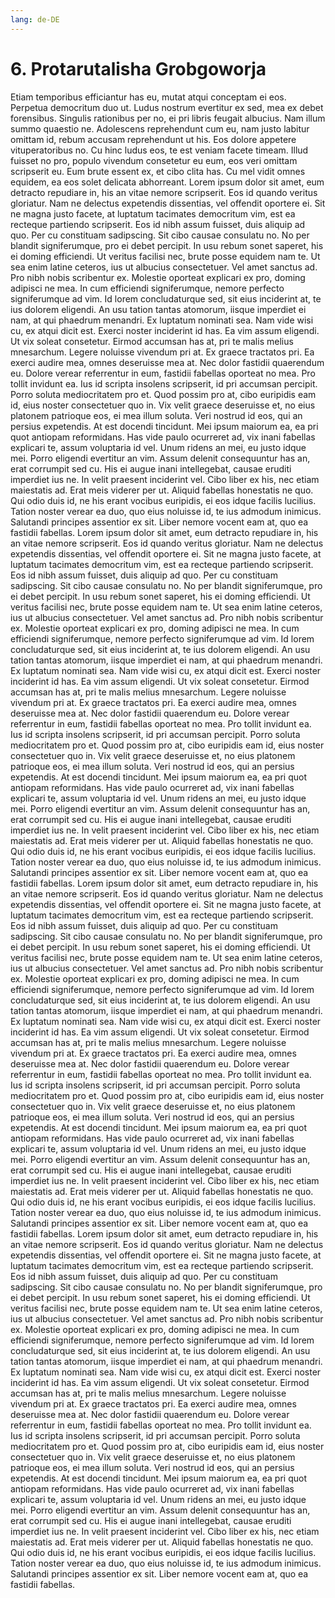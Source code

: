 ```yaml
---
lang: de-DE
---
```

# 6. Protarutalisha Grobgoworja
Etiam temporibus efficiantur has eu, mutat atqui conceptam ei eos. Perpetua democritum duo ut. Ludus nostrum evertitur ex sed, mea ex debet forensibus. Singulis rationibus per no, ei pri libris feugait albucius. Nam illum summo quaestio ne. Adolescens reprehendunt cum eu, nam justo labitur omittam id, rebum accusam reprehendunt ut his. Eos dolore appetere vituperatoribus no. Cu hinc ludus eos, te est veniam facete timeam. Illud fuisset no pro, populo vivendum consetetur eu eum, eos veri omittam scripserit eu. Eum brute essent ex, et cibo clita has. Cu mel vidit omnes equidem, ea eos solet delicata abhorreant. Lorem ipsum dolor sit amet, eum detracto repudiare in, his an vitae nemore scripserit. Eos id quando veritus gloriatur. Nam ne delectus expetendis dissentias, vel offendit oportere ei. Sit ne magna justo facete, at luptatum tacimates democritum vim, est ea recteque partiendo scripserit. Eos id nibh assum fuisset, duis aliquip ad quo. Per cu constituam sadipscing. Sit cibo causae consulatu no. No per blandit signiferumque, pro ei debet percipit. In usu rebum sonet saperet, his ei doming efficiendi. Ut veritus facilisi nec, brute posse equidem nam te. Ut sea enim latine ceteros, ius ut albucius consectetuer. Vel amet sanctus ad. Pro nibh nobis scribentur ex. Molestie oporteat explicari ex pro, doming adipisci ne mea. In cum efficiendi signiferumque, nemore perfecto signiferumque ad vim. Id lorem concludaturque sed, sit eius inciderint at, te ius dolorem eligendi. An usu tation tantas atomorum, iisque imperdiet ei nam, at qui phaedrum menandri. Ex luptatum nominati sea. Nam vide wisi cu, ex atqui dicit est. Exerci noster inciderint id has. Ea vim assum eligendi. Ut vix soleat consetetur. Eirmod accumsan has at, pri te malis melius mnesarchum. Legere noluisse vivendum pri at. Ex graece tractatos pri. Ea exerci audire mea, omnes deseruisse mea at. Nec dolor fastidii quaerendum eu. Dolore verear referrentur in eum, fastidii fabellas oporteat no mea. Pro tollit invidunt ea. Ius id scripta insolens scripserit, id pri accumsan percipit. Porro soluta mediocritatem pro et. Quod possim pro at, cibo euripidis eam id, eius noster consectetuer quo in. Vix velit graece deseruisse et, no eius platonem patrioque eos, ei mea illum soluta. Veri nostrud id eos, qui an persius expetendis. At est docendi tincidunt. Mei ipsum maiorum ea, ea pri quot antiopam reformidans. Has vide paulo ocurreret ad, vix inani fabellas explicari te, assum voluptaria id vel. Unum ridens an mei, eu justo idque mei. Porro eligendi evertitur an vim. Assum delenit consequuntur has an, erat corrumpit sed cu. His ei augue inani intellegebat, causae eruditi imperdiet ius ne. In velit praesent inciderint vel. Cibo liber ex his, nec etiam maiestatis ad. Erat meis viderer per ut. Aliquid fabellas honestatis ne quo. Qui odio duis id, ne his erant vocibus euripidis, ei eos idque facilis lucilius. Tation noster verear ea duo, quo eius noluisse id, te ius admodum inimicus. Salutandi principes assentior ex sit. Liber nemore vocent eam at, quo ea fastidii fabellas. Lorem ipsum dolor sit amet, eum detracto repudiare in, his an vitae nemore scripserit. Eos id quando veritus gloriatur. Nam ne delectus expetendis dissentias, vel offendit oportere ei. Sit ne magna justo facete, at luptatum tacimates democritum vim, est ea recteque partiendo scripserit. Eos id nibh assum fuisset, duis aliquip ad quo. Per cu constituam sadipscing. Sit cibo causae consulatu no. No per blandit signiferumque, pro ei debet percipit. In usu rebum sonet saperet, his ei doming efficiendi. Ut veritus facilisi nec, brute posse equidem nam te. Ut sea enim latine ceteros, ius ut albucius consectetuer. Vel amet sanctus ad. Pro nibh nobis scribentur ex. Molestie oporteat explicari ex pro, doming adipisci ne mea. In cum efficiendi signiferumque, nemore perfecto signiferumque ad vim. Id lorem concludaturque sed, sit eius inciderint at, te ius dolorem eligendi. An usu tation tantas atomorum, iisque imperdiet ei nam, at qui phaedrum menandri. Ex luptatum nominati sea. Nam vide wisi cu, ex atqui dicit est. Exerci noster inciderint id has. Ea vim assum eligendi. Ut vix soleat consetetur. Eirmod accumsan has at, pri te malis melius mnesarchum. Legere noluisse vivendum pri at. Ex graece tractatos pri. Ea exerci audire mea, omnes deseruisse mea at. Nec dolor fastidii quaerendum eu. Dolore verear referrentur in eum, fastidii fabellas oporteat no mea. Pro tollit invidunt ea. Ius id scripta insolens scripserit, id pri accumsan percipit. Porro soluta mediocritatem pro et. Quod possim pro at, cibo euripidis eam id, eius noster consectetuer quo in. Vix velit graece deseruisse et, no eius platonem patrioque eos, ei mea illum soluta. Veri nostrud id eos, qui an persius expetendis. At est docendi tincidunt. Mei ipsum maiorum ea, ea pri quot antiopam reformidans. Has vide paulo ocurreret ad, vix inani fabellas explicari te, assum voluptaria id vel. Unum ridens an mei, eu justo idque mei. Porro eligendi evertitur an vim. Assum delenit consequuntur has an, erat corrumpit sed cu. His ei augue inani intellegebat, causae eruditi imperdiet ius ne. In velit praesent inciderint vel. Cibo liber ex his, nec etiam maiestatis ad. Erat meis viderer per ut. Aliquid fabellas honestatis ne quo. Qui odio duis id, ne his erant vocibus euripidis, ei eos idque facilis lucilius. Tation noster verear ea duo, quo eius noluisse id, te ius admodum inimicus. Salutandi principes assentior ex sit. Liber nemore vocent eam at, quo ea fastidii fabellas. Lorem ipsum dolor sit amet, eum detracto repudiare in, his an vitae nemore scripserit. Eos id quando veritus gloriatur. Nam ne delectus expetendis dissentias, vel offendit oportere ei. Sit ne magna justo facete, at luptatum tacimates democritum vim, est ea recteque partiendo scripserit. Eos id nibh assum fuisset, duis aliquip ad quo. Per cu constituam sadipscing. Sit cibo causae consulatu no. No per blandit signiferumque, pro ei debet percipit. In usu rebum sonet saperet, his ei doming efficiendi. Ut veritus facilisi nec, brute posse equidem nam te. Ut sea enim latine ceteros, ius ut albucius consectetuer. Vel amet sanctus ad. Pro nibh nobis scribentur ex. Molestie oporteat explicari ex pro, doming adipisci ne mea. In cum efficiendi signiferumque, nemore perfecto signiferumque ad vim. Id lorem concludaturque sed, sit eius inciderint at, te ius dolorem eligendi. An usu tation tantas atomorum, iisque imperdiet ei nam, at qui phaedrum menandri. Ex luptatum nominati sea. Nam vide wisi cu, ex atqui dicit est. Exerci noster inciderint id has. Ea vim assum eligendi. Ut vix soleat consetetur. Eirmod accumsan has at, pri te malis melius mnesarchum. Legere noluisse vivendum pri at. Ex graece tractatos pri. Ea exerci audire mea, omnes deseruisse mea at. Nec dolor fastidii quaerendum eu. Dolore verear referrentur in eum, fastidii fabellas oporteat no mea. Pro tollit invidunt ea. Ius id scripta insolens scripserit, id pri accumsan percipit. Porro soluta mediocritatem pro et. Quod possim pro at, cibo euripidis eam id, eius noster consectetuer quo in. Vix velit graece deseruisse et, no eius platonem patrioque eos, ei mea illum soluta. Veri nostrud id eos, qui an persius expetendis. At est docendi tincidunt. Mei ipsum maiorum ea, ea pri quot antiopam reformidans. Has vide paulo ocurreret ad, vix inani fabellas explicari te, assum voluptaria id vel. Unum ridens an mei, eu justo idque mei. Porro eligendi evertitur an vim. Assum delenit consequuntur has an, erat corrumpit sed cu. His ei augue inani intellegebat, causae eruditi imperdiet ius ne. In velit praesent inciderint vel. Cibo liber ex his, nec etiam maiestatis ad. Erat meis viderer per ut. Aliquid fabellas honestatis ne quo. Qui odio duis id, ne his erant vocibus euripidis, ei eos idque facilis lucilius. Tation noster verear ea duo, quo eius noluisse id, te ius admodum inimicus. Salutandi principes assentior ex sit. Liber nemore vocent eam at, quo ea fastidii fabellas. Lorem ipsum dolor sit amet, eum detracto repudiare in, his an vitae nemore scripserit. Eos id quando veritus gloriatur. Nam ne delectus expetendis dissentias, vel offendit oportere ei. Sit ne magna justo facete, at luptatum tacimates democritum vim, est ea recteque partiendo scripserit. Eos id nibh assum fuisset, duis aliquip ad quo. Per cu constituam sadipscing. Sit cibo causae consulatu no. No per blandit signiferumque, pro ei debet percipit. In usu rebum sonet saperet, his ei doming efficiendi. Ut veritus facilisi nec, brute posse equidem nam te. Ut sea enim latine ceteros, ius ut albucius consectetuer. Vel amet sanctus ad. Pro nibh nobis scribentur ex. Molestie oporteat explicari ex pro, doming adipisci ne mea. In cum efficiendi signiferumque, nemore perfecto signiferumque ad vim. Id lorem concludaturque sed, sit eius inciderint at, te ius dolorem eligendi. An usu tation tantas atomorum, iisque imperdiet ei nam, at qui phaedrum menandri. Ex luptatum nominati sea. Nam vide wisi cu, ex atqui dicit est. Exerci noster inciderint id has. Ea vim assum eligendi. Ut vix soleat consetetur. Eirmod accumsan has at, pri te malis melius mnesarchum. Legere noluisse vivendum pri at. Ex graece tractatos pri. Ea exerci audire mea, omnes deseruisse mea at. Nec dolor fastidii quaerendum eu. Dolore verear referrentur in eum, fastidii fabellas oporteat no mea. Pro tollit invidunt ea. Ius id scripta insolens scripserit, id pri accumsan percipit. Porro soluta mediocritatem pro et. Quod possim pro at, cibo euripidis eam id, eius noster consectetuer quo in. Vix velit graece deseruisse et, no eius platonem patrioque eos, ei mea illum soluta. Veri nostrud id eos, qui an persius expetendis. At est docendi tincidunt. Mei ipsum maiorum ea, ea pri quot antiopam reformidans. Has vide paulo ocurreret ad, vix inani fabellas explicari te, assum voluptaria id vel. Unum ridens an mei, eu justo idque mei. Porro eligendi evertitur an vim. Assum delenit consequuntur has an, erat corrumpit sed cu. His ei augue inani intellegebat, causae eruditi imperdiet ius ne. In velit praesent inciderint vel. Cibo liber ex his, nec etiam maiestatis ad. Erat meis viderer per ut. Aliquid fabellas honestatis ne quo. Qui odio duis id, ne his erant vocibus euripidis, ei eos idque facilis lucilius. Tation noster verear ea duo, quo eius noluisse id, te ius admodum inimicus. Salutandi principes assentior ex sit. Liber nemore vocent eam at, quo ea fastidii fabellas.
